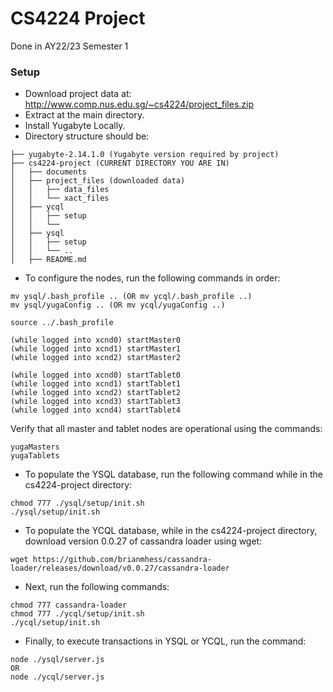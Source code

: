 # CS4224 Project 
Done in AY22/23 Semester 1

### Setup
* Download project data at: http://www.comp.nus.edu.sg/~cs4224/project_files.zip
* Extract at the main directory.
* Install Yugabyte Locally.
* Directory structure should be:
```
├── yugabyte-2.14.1.0 (Yugabyte version required by project)
├── cs4224-project (CURRENT DIRECTORY YOU ARE IN)
│   ├── documents
│   ├── project_files (downloaded data)
│   │   ├── data_files
│   │   └── xact_files
│   ├── ycql
│   │   ├── setup
│   │   └── 
│   ├── ysql
│   │   ├── setup
│   │   └── ..
│   ├── README.md
```
* To configure the nodes, run the following commands in order:
```
mv ysql/.bash_profile .. (OR mv ycql/.bash_profile ..)
mv ysql/yugaConfig .. (OR mv ycql/yugaConfig ..)

source ../.bash_profile

(while logged into xcnd0) startMaster0
(while logged into xcnd1) startMaster1
(while logged into xcnd2) startMaster2

(while logged into xcnd0) startTablet0
(while logged into xcnd1) startTablet1
(while logged into xcnd2) startTablet2
(while logged into xcnd3) startTablet3
(while logged into xcnd4) startTablet4
```
Verify that all master and tablet nodes are operational using the commands:
```
yugaMasters
yugaTablets
```
* To populate the YSQL database, run the following command while in the cs4224-project directory:
```
chmod 777 ./ysql/setup/init.sh
./ysql/setup/init.sh
```
* To populate the YCQL database, while in the cs4224-project directory, download version 0.0.27 of cassandra loader using wget:
```
wget https://github.com/brianmhess/cassandra-loader/releases/download/v0.0.27/cassandra-loader
```
* Next, run the following commands:
```
chmod 777 cassandra-loader
chmod 777 ./ycql/setup/init.sh
./ycql/setup/init.sh
```
* Finally, to execute transactions in YSQL or YCQL, run the command:
```
node ./ysql/server.js 
OR
node ./ycql/server.js
